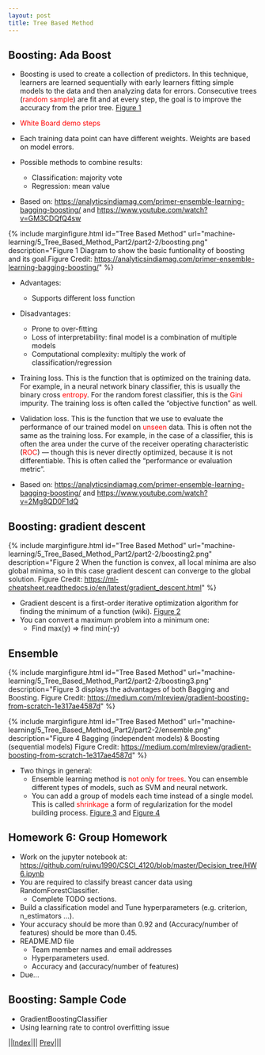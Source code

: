 ```yaml
---
layout: post
title: Tree Based Method
---
```


## Boosting: Ada Boost

* Boosting is used to create a collection of predictors. In this technique, learners are learned sequentially with early learners fitting simple models to the data and then analyzing data for errors. Consecutive trees (<font color=red>random sample</font>) are fit and at every step, the goal is to improve the accuracy from the prior tree. [Figure 1](#figure1)
* <font color=red>White Board demo steps</font>
* Each training data point can have different weights. Weights are based on model errors.
* Possible methods to combine results:
  * Classification: majority vote
  * Regression: mean value

* Based on: <https://analyticsindiamag.com/primer-ensemble-learning-bagging-boosting/> and <https://www.youtube.com/watch?v=GM3CDQfQ4sw>

{% include marginfigure.html id="Tree Based Method" url="machine-learning/5_Tree_Based_Method_Part2/part2-2/boosting.png" description="<a name='figure1'>Figure 1</a> Diagram to show the basic funtionality of boosting and its goal.Figure Credit: <https://analyticsindiamag.com/primer-ensemble-learning-bagging-boosting/>" %}

* Advantages:
  * Supports different loss function

* Disadvantages:
  * Prone to over-fitting
  * Loss of interpretability: final model is a combination of multiple models
  * Computational complexity: multiply the work of classification/regression

* Training loss. This is the function that is optimized on the training data. For example, in a neural network binary classifier, this is usually the binary cross <font color=red>entropy</font>. For the random forest classifier, this is the <font color=red>Gini</font> impurity. The training loss is often called the “objective function” as well.
* Validation loss. This is the function that we use to evaluate the performance of our trained model on <font color=red>unseen</font> data. This is often not the same as the training loss. For example, in the case of a classifier, this is often the area under the curve of the receiver operating characteristic (<font color=red>ROC</font>) — though this is never directly optimized, because it is not differentiable. This is often called the “performance or evaluation metric”.



* Based on: <https://analyticsindiamag.com/primer-ensemble-learning-bagging-boosting/> and <https://www.youtube.com/watch?v=2Mg8QD0F1dQ>

## Boosting: gradient descent

{% include marginfigure.html id="Tree Based Method" url="machine-learning/5_Tree_Based_Method_Part2/part2-2/boosting2.png" description="<a name='figure2'>Figure 2</a> When the function is convex, all local minima are also global minima, so in this case gradient descent can converge to the global solution. Figure Credit: <https://ml-cheatsheet.readthedocs.io/en/latest/gradient_descent.html>" %}

* Gradient descent is a first-order iterative optimization algorithm for finding the minimum of a function (wiki). [Figure 2](#figure2)
* You can convert a maximum problem into a minimum one:
  * Find max(y) => find min(-y)


## Ensemble

{% include marginfigure.html id="Tree Based Method" url="machine-learning/5_Tree_Based_Method_Part2/part2-2/boosting3.png" description="<a name='figure3'>Figure 3</a> displays the advantages of both Bagging and Boosting. Figure Credit: <https://medium.com/mlreview/gradient-boosting-from-scratch-1e317ae4587d>" %}

{% include marginfigure.html id="Tree Based Method" url="machine-learning/5_Tree_Based_Method_Part2/part2-2/ensemble.png" description="<a name='figure4'>Figure 4</a> Bagging (independent models) & Boosting (sequential models) Figure Credit: <https://medium.com/mlreview/gradient-boosting-from-scratch-1e317ae4587d>" %}

* Two things in general:
  * Ensemble learning method is <font color=red>not only for trees</font>. You can ensemble different types of models, such as SVM and neural network.
  * You can add a group of models each time instead of a single model. This is called <font color=red>shrinkage</font> a form of regularization for the model building process. [Figure 3](#figure3) and [Figure 4](#figure4)

## Homework 6: Group Homework
* Work on the jupyter notebook at: <https://github.com/ruiwu1990/CSCI_4120/blob/master/Decision_tree/HW6.ipynb>
* You are required to classify breast cancer data using RandomForestClassifier.
  * Complete TODO sections.
* Build a classification model and Tune hyperparameters (e.g. criterion, n_estimators …).
* Your accuracy should be more than 0.92 and (Accuracy/number of features) should be more than 0.45.
* README.MD file
  * Team member names and email addresses
  * Hyperparameters used.
  * Accuracy and (accuracy/number of features)
* Due...

## Boosting: Sample Code
* GradientBoostingClassifier
* Using learning rate to control overfitting issue 


||[Index](../../../)||| [Prev](../)|||
